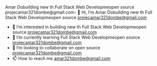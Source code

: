 Amar Dobuilding new th Full Stack Web Developmeopen source projecamar321dombe@gmail.com- 👋 Hi, I’m Amar Dobuilding new th Full Stack Web Developmeopen source projecamar321dombe@gmail.com
- 👀 I’m interested in building new th Full Stack Web Developmeopen source projecamar321dombe@gmail.com
- 🌱 I’m currently learning Full Stack Web Developmeopen source projecamar321dombe@gmail.com
- 💞️ I’m looking to collaborate on open source projecamar321dombe@gmail.com
- 📫 How to reach me amar321dombe@gmail.com

<!---
AmyDeveloperr/AmyDeveloperr is a ✨ special ✨ repository because its `README.md` (this file) appears on your GitHub profile.
You can click the Preview link to take a look at your changes.
--->
